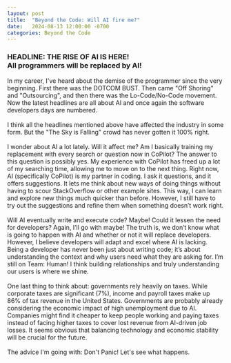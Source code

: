 ```yaml
---
layout: post
title:  "Beyond the Code: Will AI fire me?"
date:   2024-08-13 12:00:00 -0700
categories: Beyond the Code
---
```


<h3>HEADLINE: THE RISE OF AI IS HERE! <br/>All programmers will be replaced by AI! </h3> 

In my career, I've heard about the demise of the programmer since the very beginning. First there was the DOTCOM BUST. Then came "Off Shoring" and "Outsourcing", and then there was the Lo-Code/No-Code movement. Now the latest headlines are all about AI and once again the software developers days are numbered.
<br/><br/>
I think all the headlines mentioned above have affected the industry in some form. But the "The Sky is Falling" crowd has never gotten it 100% right.
<br/><br/>
I wonder about AI a lot lately. Will it affect me? Am I basically training my replacement with every search or question now in CoPilot? The answer to this question is possibly yes. My experience with CoPilot has freed up a lot of my searching time, allowing me to move on to the next thing. Right now, AI (specifically CoPilot) is my partner in coding. I ask it questions, and it offers suggestions. It lets me think about new ways of doing things without having to scour StackOverflow or other example sites. This way, I can learn and explore new things much quicker than before. However, I still have to try out the suggestions and refine them when something doesn’t work right.
<br/><br/>
Will AI eventually write and execute code? Maybe! Could it lessen the need for developers? Again, I’ll go with maybe! The truth is, we don’t know what is going to happen with AI and whether or not it will replace developers. However, I believe developers will adapt and excel where AI is lacking. Being a developer has never been just about writing code; it’s about understanding the context and why users need what they are asking for. I’m still on Team: Human!  I think building relationships and truly understanding our users is where we shine.
<br/><br/>
One last thing to think about: governments rely heavily on taxes. While corporate taxes are significant (7%), income and payroll taxes make up 86% of tax revenue in the United States. Governments are probably already considering the economic impact of high unemployment due to AI. Companies might find it cheaper to keep people working and paying taxes instead of facing higher taxes to cover lost revenue from AI-driven job losses. It seems obvious that balancing technology and economic stability will be crucial for the future.
<br/><br/>
The advice I'm going with: Don't Panic!  Let's see what happens.